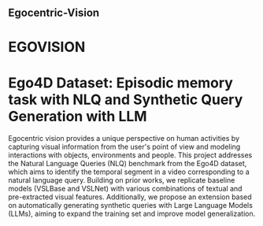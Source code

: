 ## Egocentric-Vision
# EGOVISION
# Ego4D Dataset: Episodic memory task with NLQ and Synthetic Query Generation with LLM

Egocentric vision provides a unique perspective on human activities by capturing visual information from the user's point of view and modeling interactions with objects, environments and people. 
This project addresses the Natural Language Queries (NLQ) benchmark from the Ego4D dataset, which aims to identify the temporal segment in a video corresponding to a natural language query. 
Building on prior works, we replicate baseline models (VSLBase and VSLNet) with various combinations of textual and pre-extracted visual features. 
Additionally, we propose an extension based on automatically generating synthetic queries with Large Language Models (LLMs), aiming to expand the training set and improve model generalization.
